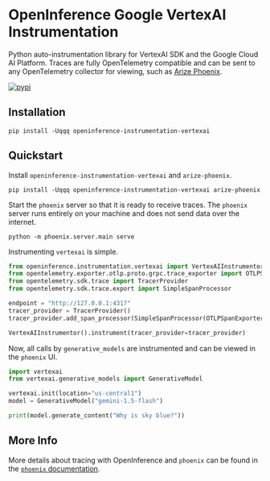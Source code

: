 # OpenInference Google VertexAI Instrumentation

Python auto-instrumentation library for VertexAI SDK and the Google Cloud AI Platform. Traces are fully OpenTelemetry compatible and can be sent to any OpenTelemetry collector for viewing, such as [Arize Phoenix](https://github.com/Arize-ai/phoenix).

[![pypi](https://badge.fury.io/py/openinference-instrumentation-vertexai.svg)](https://pypi.org/project/openinference-instrumentation-vertexai/)

## Installation

```shell
pip install -Uqqq openinference-instrumentation-vertexai
```

## Quickstart

Install `openinference-instrumentation-vertexai` and `arize-phoenix`.


```shell
pip install -Uqqq openinference-instrumentation-vertexai arize-phoenix
```

Start the `phoenix` server so that it is ready to receive traces.
The `phoenix` server runs entirely on your machine and does not send data over the internet.

```shell
python -m phoenix.server.main serve
```

Instrumenting `vertexai` is simple.

```python
from openinference.instrumentation.vertexai import VertexAIInstrumentor
from opentelemetry.exporter.otlp.proto.grpc.trace_exporter import OTLPSpanExporter
from opentelemetry.sdk.trace import TracerProvider
from opentelemetry.sdk.trace.export import SimpleSpanProcessor

endpoint = "http://127.0.0.1:4317"
tracer_provider = TracerProvider()
tracer_provider.add_span_processor(SimpleSpanProcessor(OTLPSpanExporter(endpoint)))

VertexAIInstrumentor().instrument(tracer_provider=tracer_provider)
```

Now, all calls by `generative_models` are instrumented and can be viewed in the `phoenix` UI.

```python
import vertexai
from vertexai.generative_models import GenerativeModel

vertexai.init(location="us-central1")
model = GenerativeModel("gemini-1.5-flash")

print(model.generate_content("Why is sky blue?"))
```

## More Info

More details about tracing with OpenInference and `phoenix` can be found in the [`phoenix` documentation](https://docs.arize.com/phoenix).
